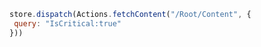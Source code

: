 ```javascript
store.dispatch(Actions.fetchContent("/Root/Content", {
 query: "IsCritical:true"
}))
```
